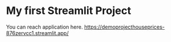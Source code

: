 # My first Streamlit Project

You can reach application here. https://demoprojecthouseprices-876zervcc1.streamlit.app/
